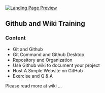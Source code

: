 [![Landing Page Preview](http://tgml2.com/img/TGML2-Logo.png)](https://tgml2.com/)


## Github and Wiki Training

### Content

- Git and Github
- Git Command and Github Desktop
- Repository and Organization
- Use Github wiki to document your project
- Host A Simple Website on GitHub
- Exercise and Q & A

Please read more at wiki ...
